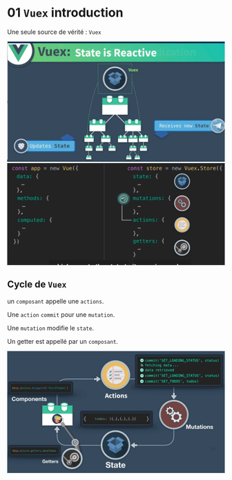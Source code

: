

# 01 `Vuex` introduction

Une seule source de vérité : `Vuex`

<img src="assets/Screenshot 2020-11-13 at 15.45.05.png" alt="Screenshot 2020-11-13 at 15.45.05" style="zoom:50%;" />

<img src="assets/Screenshot 2020-11-13 at 15.47.15.png" alt="Screenshot 2020-11-13 at 15.47.15" style="zoom:50%;" />

## Cycle de `Vuex`

un `composant` appelle une `actions`.

Une `action` `commit` pour une `mutation`.

Une `mutation` modifie le `state`.

Un getter est appellé par un `composant`.

<img src="assets/Screenshot 2020-11-14 at 08.18.25.png" alt="Screenshot 2020-11-14 at 08.18.25" style="zoom:50%;" />